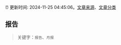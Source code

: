 :alarm_clock: 更新时间: 2024-11-25 04:45:06。[文章来源](/README.md)、[文章分类](/TAGS.md)

## 报告


> 关键字：`报告`、`月报`



